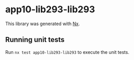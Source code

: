 # app10-lib293-lib293

This library was generated with [Nx](https://nx.dev).

## Running unit tests

Run `nx test app10-lib293-lib293` to execute the unit tests.
